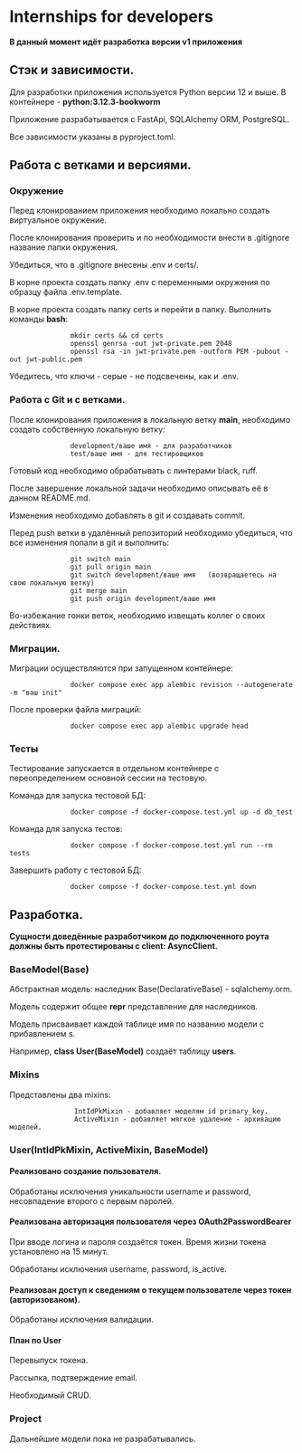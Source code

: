 # Internships for developers

**В данный момент идёт разработка версии v1 приложения**

## Стэк и зависимости.

Для разработки приложения используется Python версии 12 и выше.
В контейнере - **python:3.12.3-bookworm**

Приложение разрабатывается с FastApi, SQLAlchemy ORM, PostgreSQL.

Все зависимости указаны в pyproject.toml.


## Работа с ветками и версиями.


### Окружение

Перед клонированием приложения необходимо локально создать виртуальное окружение.

После клонирования проверить и по необходимости внести в .gitignore название папки окружения.

Убедиться, что в .gitignore внесены .env и certs/.

В корне проекта создать папку .env c переменными окружения по образцу файла .env.template.

В корне проекта создать папку certs и перейти в папку. Выполнить команды **bash**:

                   mkdir certs && cd certs
                   openssl genrsa -out jwt-private.pem 2048
                   openssl rsa -in jwt-private.pem -outform PEM -pubout -out jwt-public.pem

Убедитесь, что ключи - серые - не подсвечены, как и .env.




### Работа с Git и с ветками.

После клонирования приложения в локальную ветку **main**, необходимо создать собственную локальную ветку:

                   development/ваше имя - для разработчиков
                   test/ваше имя - для тестировщиков

Готовый код необходимо обрабатывать с линтерами black, ruff.

После завершение локальной задачи необходимо описывать её в данном README.md.

Изменения необходимо добавлять в git и создавать commit.

Перед push ветки в удалённый репозиторий необходимо убедиться, что все изменения попали в git и выполнить: 
     
                   git switch main
                   git pull origin main
                   git switch development/ваше имя   (возвращаетесь на свою локальную ветку)
                   git merge main
                   git push origin development/ваше имя

Во-избежание гонки веток, необходимо извещать коллег о своих действиях.


### Миграции.

Миграции осуществляются при запущенном контейнере:

                   docker compose exec app alembic revision --autogenerate -m "ваш init"

После проверки файла миграций:

                   docker compose exec app alembic upgrade head


### Тесты

Тестирование запускается в отдельном контейнере с переопределением основной сессии на тестовую.

Команда для запуска тестовой БД:

                   docker compose -f docker-compose.test.yml up -d db_test

Команда для запуска тестов:

                   docker compose -f docker-compose.test.yml run --rm tests

Завершить работу с тестовой БД:

                   docker compose -f docker-compose.test.yml down



## Разработка. 
**Сущности доведённые разработчиком до подключенного роута должны быть протестированы с client: AsyncClient.**


### BaseModel(Base)

Абстрактная модель: наследник Base(DeclarativeBase) - sqlalchemy.orm.
 
Модель содержит общее __repr__ представление для наследников.

Модель присваивает каждой таблице имя по названию модели с прибавлением s. 

Например, **class User(BaseModel)** создаёт таблицу **users**.


### Mixins

Представлены два mixins:

                    IntIdPkMixin - добавляет моделям id primary_key.
                    ActiveMixin - добавляет мягкое удаление - архивацию моделей.


### User(IntIdPkMixin, ActiveMixin, BaseModel)


#### Реализовано создание пользователя. 

Обработаны исключения уникальности username и password, несовпадение второго с первым паролей.


#### Реализована авторизация пользователя через OAuth2PasswordBearer

При вводе логина и пароля создаётся токен. Время жизни токена установлено на 15 минут.

Обработаны исключения username, password, is_active.


#### Реализован доступ к сведениям о текущем пользователе через токен (авторизованом).

Обработаны исключения валидации.


#### План по User

Перевыпуск токена.

Рассылка, подтверждение email.

Необходимый CRUD.


### Project

Дальнейшие модели пока не разрабатывались.







